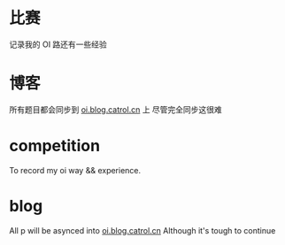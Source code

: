 # 比赛
记录我的 OI 路还有一些经验

# 博客
所有题目都会同步到 [oi.blog.catrol.cn](https://oi.blog.catrol.cn) 上
尽管完全同步这很难

# competition
To record my oi way && experience.

# blog
All p will be asynced into [oi.blog.catrol.cn](https://oi.blog.catrol.cn)
Although it's tough to continue
